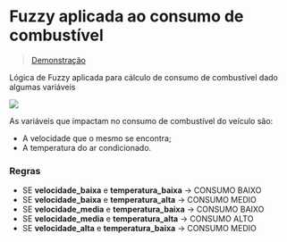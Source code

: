 # Fuzzy aplicada ao consumo de combustível

> [Demonstração](https://colab.research.google.com/drive/1VwlnyPma-wm0pDFUwLpdVJp2jeaozaG1)

Lógica de Fuzzy aplicada para cálculo de consumo de combustível dado algumas variáveis

![](https://i.imgur.com/VVOr2sS.png)

As variáveis que impactam no consumo de combustível do veículo são:

- A velocidade que o mesmo se encontra;
- A temperatura do ar condicionado.

### Regras

- SE **velocidade_baixa** e **temperatura_baixa** → CONSUMO BAIXO
- SE **velocidade_baixa** e **temperatura_alta** → CONSUMO MEDIO
- SE **velocidade_media** e **temperatura_baixa** → CONSUMO BAIXO
- SE **velocidade_media** e **temperatura_alta** → CONSUMO ALTO
- SE **velocidade_alta** e **temperatura_baixa** → CONSUMO MEDIO
